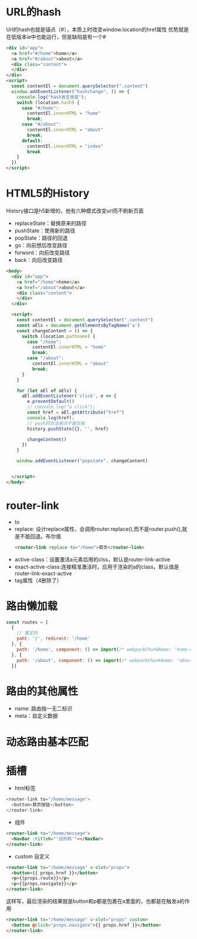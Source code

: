 # URL的hash
Url的hash也就是锚点（#），本质上时改变window.location的href属性
优势就是在低版本ie中也能运行，但是缺陷是有一个#
```html
<div id="app">
  <a href="#/home">home</a>
  <a href="#/about">about</a>
  <div class="content">
  </div>
</div>
<script>
  const contentEl = document.querySelector(".content")
  window.addEventListener("hashchange", () => {
    console.log("hash发生改变");
    switch (location.hash) {
      case "#/home":
        contentEl.innerHTML = "home"
        break;
      case "#/about":
        contentEl.innerHTML = "about"
        break;
      default:
        contentEl.innerHTML = "index"
        break
    }
  })
</script>
```

# HTML5的History
History接口是h5新增的，他有六种模式改变url而不刷新页面
- replaceState：替换原来的路径
- pushState：使用新的路径
- popState：路径的回退
- go：向前想后改变路径
- forword：向前改变路径
- back：向后改变路径

```html
<body>
  <div id="app">
    <a href="/home">home</a>
    <a href="/about">about</a>
    <div class="content">
    </div>
  </div>

  <script>
    const contentEl = document.querySelector(".content")
    const aEls = document.getElementsByTagName('a')
    const changeContent = () => {
      switch (location.pathname) {
        case "/home":
          contentEl.innerHTML = "home"
          break;
        case "/about":
          contentEl.innerHTML = "about"
          break;
      }
    }

    for (let aEl of aEls) {
      aEl.addEventListener('click', e => {
        e.preventDefault()
        // console.log("a click");
        const href = aEl.getAttribute("href")
        console.log(href);
        // push的方法相当于是压栈
        history.pushState({}, '', href)

        changeContent()
      })
    }

    window.addEventListener("popstate", changeContent)


  </script>
</body>
```

# router-link
- to
- replace: 设计replace属性，会调用router.replace(),而不是router.push(),就是不能回退。布尔值
  ```html
  <router-link replace to="/home">首页</router-link>
  ```
- active-class：设置激活a元素后用的clss，默认是router-link-active
- exact-active-class:连接精准激活时，应用于渲染的a的class，默认值是router-link-exact-active
- tag属性（4删除了）

# 路由懒加载
```js
const routes = [
  {
    // 重定向
    paht: '/', redirect: '/home'
  }, {
    path: '/home', component: () => import(/* webpackChunkName: 'home-chunk' */"../pages/Home.vue")
  }, {
    path: '/about', component: () => import(/* webpackChunkName: 'about-chunk' */"../pages/About.vue")
  }]
```

# 路由的其他属性
- name: 路由独一无二标识
- meta：自定义数据

# 动态路由基本匹配

# 插槽

- html标签
```js
<router-link to="/home/message">
  <button>首页按钮</button>
</router-link>
```

- 组件
```html
<router-link to="/home/message">
  <NavBar :titleN="'日你妈'"></NavBar>
</router-link>
```

- custom 自定义
```html
<router-link to="/home/message" v-slot="props">
  <button>{{ props.href }}</button>
  <p>{{props.route}}</p>
  <p>{{props.navigate}}</p>
</router-link>
```
这样写，最后渲染的结果就是button和p都是包裹在a里面的，也都是在触发a的作用
```html
<router-link to="/home/message" v-slot="props" custom>
  <button @click="props.navigate">{{ props.href }}</button>
</router-link>
```